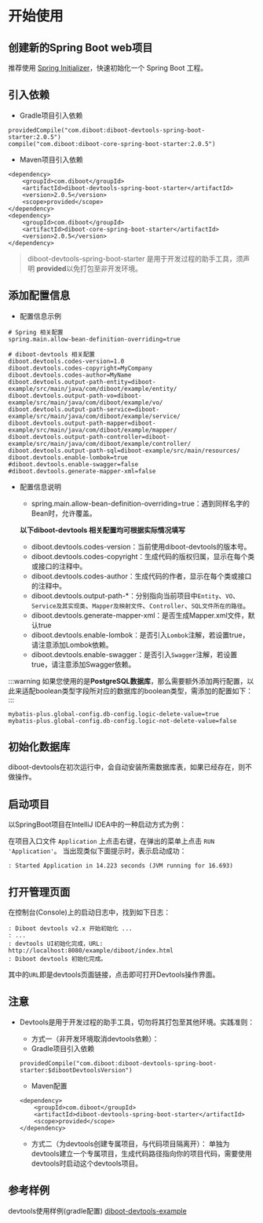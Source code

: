 # 开始使用
## 创建新的Spring Boot web项目
推荐使用 [Spring Initializer](https://start.spring.io/)，快速初始化一个 Spring Boot 工程。

## 引入依赖
* Gradle项目引入依赖
```
providedCompile("com.diboot:diboot-devtools-spring-boot-starter:2.0.5")
compile("com.diboot:diboot-core-spring-boot-starter:2.0.5")
```
* Maven项目引入依赖
```
<dependency>
    <groupId>com.diboot</groupId>
    <artifactId>diboot-devtools-spring-boot-starter</artifactId>
    <version>2.0.5</version>
    <scope>provided</scope>
</dependency>
<dependency>
    <groupId>com.diboot</groupId>
    <artifactId>diboot-core-spring-boot-starter</artifactId>
    <version>2.0.5</version>
</dependency>
```
> diboot-devtools-spring-boot-starter 是用于开发过程的助手工具，须声明 **provided**以免打包至非开发环境。  

## 添加配置信息
* 配置信息示例
```
# Spring 相关配置
spring.main.allow-bean-definition-overriding=true

# diboot-devtools 相关配置
diboot.devtools.codes-version=1.0
diboot.devtools.codes-copyright=MyCompany
diboot.devtools.codes-author=MyName
diboot.devtools.output-path-entity=diboot-example/src/main/java/com/diboot/example/entity/
diboot.devtools.output-path-vo=diboot-example/src/main/java/com/diboot/example/vo/
diboot.devtools.output-path-service=diboot-example/src/main/java/com/diboot/example/service/
diboot.devtools.output-path-mapper=diboot-example/src/main/java/com/diboot/example/mapper/
diboot.devtools.output-path-controller=diboot-example/src/main/java/com/diboot/example/controller/
diboot.devtools.output-path-sql=diboot-example/src/main/resources/
diboot.devtools.enable-lombok=true
#diboot.devtools.enable-swagger=false
#diboot.devtools.generate-mapper-xml=false
```

* 配置信息说明

    * spring.main.allow-bean-definition-overriding=true：遇到同样名字的Bean时，允许覆盖。

    **以下diboot-devtools 相关配置均可根据实际情况填写**
    * diboot.devtools.codes-version：当前使用diboot-devtools的版本号。
    * diboot.devtools.codes-copyright：生成代码的版权归属，显示在每个类或接口的注释中。
    * diboot.devtools.codes-author：生成代码的作者，显示在每个类或接口的注释中。
    * diboot.devtools.output-path-*：分别指向当前项目中`Entity`、`VO`、`Service及其实现类`、`Mapper及映射文件`、`Controller`、`SQL文件所在的路径`。
    * diboot.devtools.generate-mapper-xml：是否生成Mapper.xml文件，默认true
    * diboot.devtools.enable-lombok：是否引入`Lombok`注解，若设置true，请注意添加Lombok依赖。
    * diboot.devtools.enable-swagger：是否引入`Swagger`注解，若设置true，请注意添加Swagger依赖。

:::warning
如果您使用的是**PostgreSQL数据库**，那么需要额外添加两行配置，以此来适配boolean类型字段所对应的数据库的boolean类型，需添加的配置如下：
:::
```properties
mybatis-plus.global-config.db-config.logic-delete-value=true
mybatis-plus.global-config.db-config.logic-not-delete-value=false
```

## 初始化数据库
diboot-devtools在初次运行中，会自动安装所需数据库表，如果已经存在，则不做操作。

## 启动项目
以SpringBoot项目在IntelliJ IDEA中的一种启动方式为例：

在项目入口文件 `Application` 上点击右键，在弹出的菜单上点击 `RUN 'Application'`。
当出现类似下面提示时，表示启动成功：
```
: Started Application in 14.223 seconds (JVM running for 16.693)
```

## 打开管理页面
在控制台(Console)上的启动日志中，找到如下日志：
```
: Diboot devtools v2.x 开始初始化 ...
: ...
: devtools UI初始化完成，URL: http://localhost:8080/example/diboot/index.html
: Diboot devtools 初始化完成。
```
其中的`URL`即是devtools页面链接，点击即可打开Devtools操作界面。

## 注意
* Devtools是用于开发过程的助手工具，切勿将其打包至其他环境。实践准则：
    * 方式一（非开发环境取消devtools依赖）：
    * Gradle项目引入依赖
    ```
    providedCompile("com.diboot:diboot-devtools-spring-boot-starter:$dibootDevtoolsVersion")
    ```
    * Maven配置
    ```
    <dependency>
        <groupId>com.diboot</groupId>
        <artifactId>diboot-devtools-spring-boot-starter</artifactId>
        <scope>provided</scope>
    </dependency>
    ```
    
    * 方式二（为devtools创建专属项目，与代码项目隔离开）：
    单独为devtools建立一个专属项目，生成代码路径指向你的项目代码，需要使用devtools时启动这个devtools项目。
    
## 参考样例
devtools使用样例(gradle配置) [diboot-devtools-example](https://github.com/dibo-software/diboot-v2-example/tree/master/diboot-devtools-example)
    